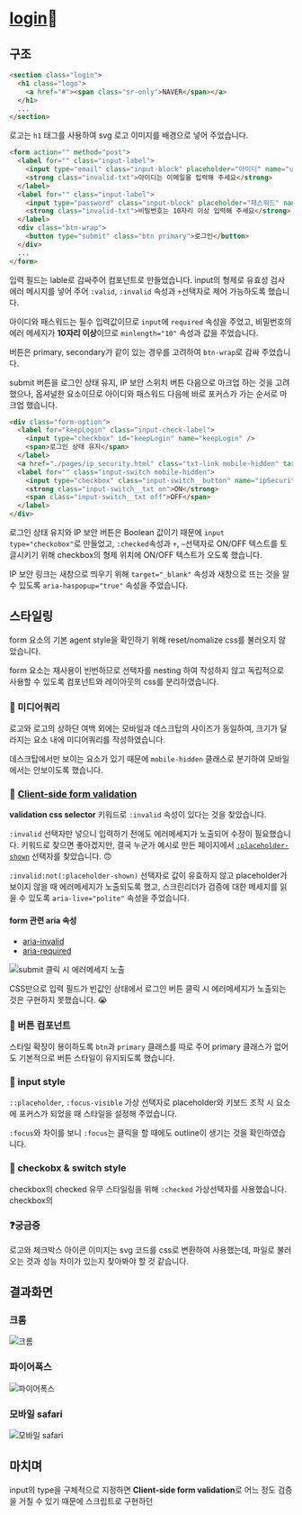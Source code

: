 # [login](../login/login.html)🔗

## 구조

```html
<section class="login">
  <h1 class="logo">
    <a href="#"><span class="sr-only">NAVER</span></a>
  </h1>
  ...
</section>
```

로고는 `h1` 태그를 사용하여 svg 로고 이미지를 배경으로 넣어 주었습니다.

```html
<form action="" method="post">
  <label for="" class="input-label">
    <input type="email" class="input-block" placeholder="아이디" name="userId" required />
    <strong class="invalid-txt">아이디는 이메일을 입력해 주세요</strong>
  </label>
  <label for="" class="input-label">
    <input type="password" class="input-block" placeholder="패스워드" name="userPw" minlength="10" required />
    <strong class="invalid-txt">비밀번호는 10자리 이상 입력해 주세요</strong>
  </label>
  <div class="btn-wrap">
    <button type="submit" class="btn primary">로그인</button>
  </div>
  ...
</form>
```

입력 필드는 lable로 감싸주어 컴포넌트로 만들었습니다. input의 형제로 유효성 검사 에러 메시지를 넣어 주어 `:valid`, `:invalid` 속성과 `+`선택자로 제어 가능하도록 했습니다.

아이디와 패스워드는 필수 입력값이므로 `input`에 `required` 속성을 주었고,
비밀번호의 에러 메세지가 **10자리 이상**이므로 `minlength="10"` 속성과 값을 주었습니다.

버튼은 primary, secondary가 같이 있는 경우를 고려하여 `btn-wrap`로 감싸 주었습니다.

submit 버튼을 로그인 상태 유지, IP 보안 스위치 버튼 다음으로 마크업 하는 것을 고려했으나,
옵셔널한 요소이므로 아이디와 패스워드 다음에 바로 포커스가 가는 순서로 마크업 했습니다.

```html
<div class="form-option">
  <label for="keepLogin" class="input-check-label">
    <input type="checkbox" id="keepLogin" name="keepLogin" />
    <span>로그인 상태 유지</span>
  </label>
  <a href="./pages/ip_security.html" class="txt-link mobile-hidden" target="_blank" aria-haspopup="true">IP 보안</a>
  <label for="" class="input-switch mobile-hidden">
    <input type="checkbox" class="input-switch__button" name="ipSecurity" />
    <strong class="input-switch__txt on">ON</strong>
    <span class="input-switch__txt off">OFF</span>
  </label>
</div>
```

로그인 상태 유지와 IP 보안 버튼은 Boolean 값이기 때문에 `input` `type="checkobox"`로 만들었고, `:checked`속성과 `+`, `~`선택자로 ON/OFF 텍스트를 토글시키기 위해 checkbox의 형제 위치에 ON/OFF 텍스트가 오도록 했습니다.

IP 보안 링크는 새창으로 띄우기 위해 `target="_blank"` 속성과 새창으로 뜨는 것을 알 수 있도록 `aria-haspopup="true"` 속성을 주었습니다.

## 스타일링

form 요소의 기본 agent style을 확인하기 위해 reset/nomalize css를 불러오지 않았습니다.

form 요소는 재사용이 빈번하므로 선택자를 nesting 하여 작성하지 않고 독립적으로 사용할 수 있도록 컴포넌트와 레이아웃의 css를 분리하였습니다.

### 🔎 미디어쿼리

로고와 로고의 상하단 여백 외에는 모바일과 데스크탑의 사이즈가 동일하여, 크기가 달라지는 요소 내에 미디어쿼리를 작성하였습니다.

데스크탑에서만 보이는 요소가 있기 때문에 `mobile-hidden` 클래스로 분기하여 모바일에서는 안보이도록 했습니다.

### 🔎 [Client-side form validation](https://developer.mozilla.org/en-US/docs/Learn/Forms/Form_validation)

**validation css selector** 키워드로 `:invalid` 속성이 있다는 것을 찾았습니다.

`:invalid` 선택자만 넣으니 입력하기 전에도 에러메세지가 노출되어 수정이 필요했습니다.
키워드로 찾으면 좋아겠지만, 결국 누군가 예시로 만든 페이지에서 [`:placeholder-shown`](https://caniuse.com/css-placeholder-shown) 선택자를 찾았습니다. 🙃

`:invalid:not(:placeholder-shown)` 선택자로 값이 유효하지 않고 placeholder가 보이지 않을 때 에러메세지가 노출되도록 했고, 스크린리더가 검증에 대한 메세지를 읽을 수 있도록 `aria-live="polite"` 속성을 주었습니다.

#### form 관련 aria 속성

- [aria-invalid](https://developer.mozilla.org/en-US/docs/Web/Accessibility/ARIA/Attributes/aria-invalid)
- [aria-required](https://developer.mozilla.org/en-US/docs/Web/Accessibility/ARIA/Attributes/aria-required)

![submit 클릭 시 에러메세지 노출](https://seulbinim.github.io/html-css/src/assets/naver/error.gif)

CSS만으로 입력 필드가 빈값인 상태에서 로그인 버튼 클릭 시 에러메세지가 노출되는 것은 구현하지 못했습니다. 😭

### 🔎 버튼 컴포넌트

스타일 확장이 용이하도록 `btn`과 `primary` 클래스를 따로 주어 primary 클래스가 없어도 기본적으로 버튼 스타일이 유지되도록 했습니다.

### 🔎 input style

`::placeholder`, `:focus-visible` 가상 선택자로 placeholder와 키보드 조작 시 요소에 포커스가 되었을 때 스타일을 설정해 주었습니다.

`:focus`와 차이를 보니 `:focus`는 클릭을 할 때에도 outline이 생기는 것을 확인하였습니다.

### 🔎 checkobx & switch style

checkbox의 checked 유무 스타일링을 위해 `:checked` 가상선택자를 사용했습니다.
checkbox의

### ❓궁금증

로고와 체크박스 아이콘 이미지는 svg 코드를 css로 변환하여 사용했는데, 파일로 불러오는 것과 성능 차이가 있는지 찾아봐야 할 것 같습니다.

## 결과화면

### 크롬

![크롬](./images/login/chrome.webp)

### 파이어폭스

![파이어폭스](./images/login/firefox.webp)

### 모바일 safari

![모바일 safari](./images/login/mobile_safari.webp)

## 마치며

input의 type을 구체적으로 지정하면 **Client-side form validation**로 어느 정도 검증을 거칠 수 있기 때문에 스크립트로 구현하던
